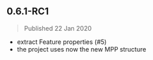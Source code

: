 ## 0.6.1-RC1

> Published 22 Jan 2020
* extract Feature properties (#5)
* the project uses now the new MPP structure
